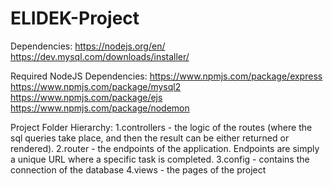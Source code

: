 # ELIDEK-Project

Dependencies:
https://nodejs.org/en/
https://dev.mysql.com/downloads/installer/

Required NodeJS Dependencies:
https://www.npmjs.com/package/express
https://www.npmjs.com/package/mysql2
https://www.npmjs.com/package/ejs
https://www.npmjs.com/package/nodemon

Project Folder Hierarchy:
1.controllers - the logic of the routes (where the sql queries take place, and then the result can be either returned or rendered).
2.router - the endpoints of the application. Endpoints are simply a unique URL where a specific task is completed.
3.config - contains the connection of the database
4.views - the pages of the project

